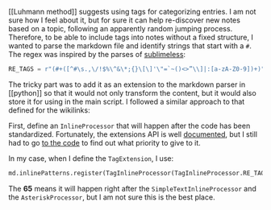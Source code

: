 [[Luhmann method]] suggests using tags for categorizing entries. I am not sure how I feel about it, but for sure it can help re-discover new notes based on a topic, following an apparently random jumping process. Therefore, to be able to include tags into notes without a fixed structure, I wanted to parse the markdown file and identify strings that start with a ``#``. The regex was inspired by the parses of [sublimeless](https://github.com/renerocksai/sublimeless_zk/blob/master/src/libzk2setevi/zkutils.py):

```python
RE_TAGS = r"(#+([^#\s.,\/!$%\^&\*;{}\[\]'\"=`~()<>”\\]|:[a-zA-Z0-9])+)"
```

The tricky part was to add it as an extension to the markdown parser in [[python]] so that it would not only transform the content, but it would also store it for using in the main script. I followed a similar approach to that defined for the wikilinks:

First, define an ``InlineProcessor`` that will happen after the code has been standardized. Fortunately, the extensions API is well [documented](https://python-markdown.github.io/extensions/api/), but I still had to go [to the code](https://github.com/Python-Markdown/markdown/blob/56b03b21f50d2b28b7ab87df7d8015e1f1b62184/markdown/inlinepatterns.py#L90) to find out what priority to give to it. 

In my case, when I define the ``TagExtension``, I use:

```python
md.inlinePatterns.register(TagInlineProcessor(TagInlineProcessor.RE_TAGS, md), 'tags', 65)
```

The **65** means it will happen right after the ``SimpleTextInlineProcessor`` and the ``AsteriskProcessor``, but I am not sure this is the best place. 